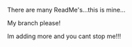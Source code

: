 There are many ReadMe's...this is mine...

My branch please!

Im adding more and you cant stop me!!!